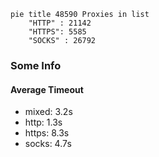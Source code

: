 
```mermaid
pie title 48590 Proxies in list
    "HTTP" : 21142
    "HTTPS": 5585
    "SOCKS" : 26792
```

### Some Info
#### Average Timeout

- mixed: 3.2s
- http: 1.3s
- https: 8.3s
- socks: 4.7s